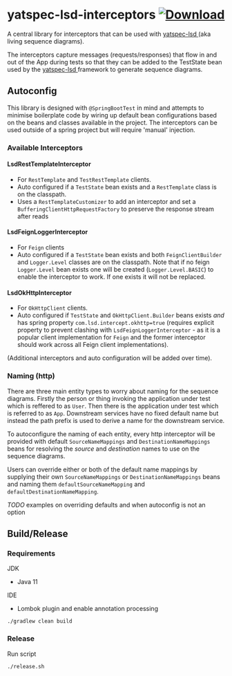 # yatspec-lsd-interceptors [![Download](https://api.bintray.com/packages/nickmcdowall/nkm/yatspec-lsd-interceptors/images/download.svg) ](https://bintray.com/nickmcdowall/nkm/yatspec-lsd-interceptors/_latestVersion)

A central library for interceptors that can be used with [yatspec-lsd ](https://github.com/nickmcdowall/yatspec) (aka living sequence diagrams).

The interceptors capture messages (requests/responses) that flow in and out of the App during tests so that they can be added
to the TestState bean used by the [yatspec-lsd ](https://github.com/nickmcdowall/yatspec) framework to generate sequence diagrams.

## Autoconfig

This library is designed with `@SpringBootTest` in mind and attempts to minimise boilerplate code by wiring up 
default bean configurations based on the beans and classes available in the project. The interceptors can be used outside of
a spring project but will require 'manual' injection.
 
### Available Interceptors

#### LsdRestTemplateInterceptor
- For `RestTemplate` and `TestRestTemplate` clients.
- Auto configured if a `TestState` bean exists and a `RestTemplate` class is on the classpath.
- Uses a `RestTemplateCustomizer` to add an interceptor and set a `BufferingClientHttpRequestFactory` to preserve the response stream after reads

#### LsdFeignLoggerInterceptor
- For `Feign` clients
- Auto configured if a `TestState` bean exists and both `FeignClientBuilder` and `Logger.Level` classes are on the classpath.
Note that if no feign `Logger.Level` bean exists one will be created (`Logger.Level.BASIC`) to enable the interceptor 
to work. If one exists it will not be replaced. 

#### LsdOkHttpInterceptor
- For `OkHttpClient` clients.
- Auto configured if `TestState` and `OkHttpClient.Builder` beans exists *and* has spring property `com.lsd.intercept.okhttp=true` 
(requires explicit property to prevent clashing with `LsdFeignLoggerInterceptor` - as it is a popular client implementation 
for `Feign` and the former interceptor should work across all Feign client implementations).

(Additional interceptors and auto configuration will be added over time).

### Naming (http)

There are three main entity types to worry about naming for the sequence diagrams.
 Firstly the person or thing invoking the application under test which is reffered to as `User`.
 Then there is the application under test which is referred to as `App`.
 Downstream services have no fixed default name but instead the path prefix is used to derive a name for the downstream service.
 
To autoconfigure the naming of each entity, every http interceptor will be provided with default `SourceNameMappings`  and `DestinationNameMappings` beans for 
resolving the _source_ and _destination_ names to use on the sequence diagrams.

Users can override either or both of the default name mappings by supplying their own `SourceNameMappings` or
`DestinationNameMappings` beans and naming them `defaultSourceNameMapping` and `defaultDestinationNameMapping`.
 
_TODO_ examples on overriding defaults and when autoconfig is not an option

## Build/Release

### Requirements

JDK
* Java 11

IDE
* Lombok plugin and enable annotation processing

```
./gradlew clean build
```

### Release

Run script

```
./release.sh
```


